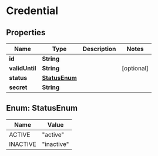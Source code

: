 

# Credential


## Properties

Name | Type | Description | Notes
------------ | ------------- | ------------- | -------------
**id** | **String** |  | 
**validUntil** | **String** |  |  [optional]
**status** | [**StatusEnum**](#StatusEnum) |  | 
**secret** | **String** |  | 



## Enum: StatusEnum

Name | Value
---- | -----
ACTIVE | &quot;active&quot;
INACTIVE | &quot;inactive&quot;



